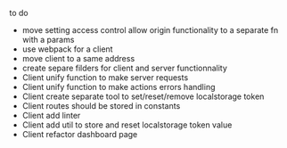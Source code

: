 to do
- move setting access control allow origin functionality to a separate fn with a params
- use webpack for a client
- move client to a same address
- create separe filders for client and server functionnality
- Client unify function to make server requests
- Client unify function to make actions errors handling
- Client create separate tool to set/reset/remove localstorage token
- Client routes should be stored in constants
- Client add linter
- Client add util to store and reset localstorage token value
- Client refactor dashboard page